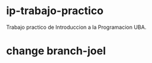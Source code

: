 # ip-trabajo-practico
Trabajo practico de Introduccion a la Programacion UBA.


# change branch-joel